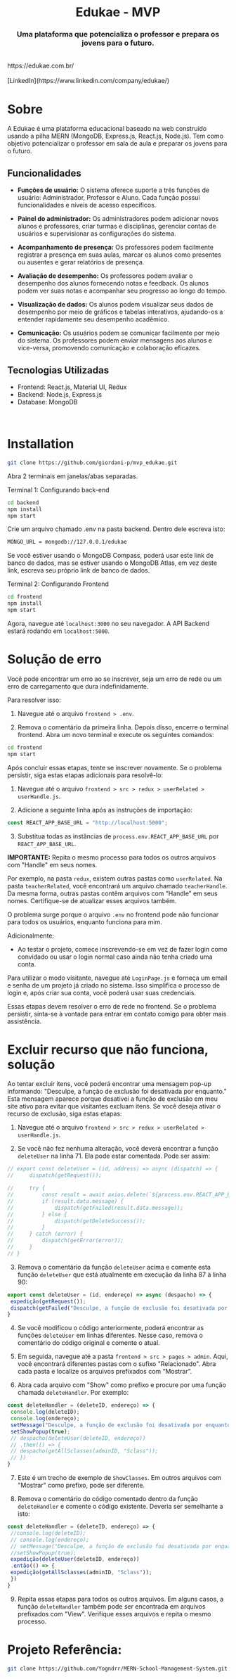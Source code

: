 <h1 align="center">
    Edukae - MVP
</h1>

<h3 align="center">
Uma plataforma que potencializa o professor e prepara os jovens para o futuro.
</h3>

<br>
https://edukae.com.br/
<br><br>
[LinkedIn](https://www.linkedin.com/company/edukae/)

# Sobre

A Edukae é uma plataforma educacional baseado na web construído usando a pilha MERN (MongoDB, Express.js, React.js, Node.js). Tem como objetivo potencializar o professor em sala de aula e preparar os jovens para o futuro.

## Funcionalidades

- **Funções de usuário:** O sistema oferece suporte a três funções de usuário: Administrador, Professor e Aluno. Cada função possui funcionalidades e níveis de acesso específicos.

- **Painel do administrador:** Os administradores podem adicionar novos alunos e professores, criar turmas e disciplinas, gerenciar contas de usuários e supervisionar as configurações do sistema.

- **Acompanhamento de presença:** Os professores podem facilmente registrar a presença em suas aulas, marcar os alunos como presentes ou ausentes e gerar relatórios de presença.

- **Avaliação de desempenho:** Os professores podem avaliar o desempenho dos alunos fornecendo notas e feedback. Os alunos podem ver suas notas e acompanhar seu progresso ao longo do tempo.

- **Visualização de dados:** Os alunos podem visualizar seus dados de desempenho por meio de gráficos e tabelas interativos, ajudando-os a entender rapidamente seu desempenho acadêmico.

- **Comunicação:** Os usuários podem se comunicar facilmente por meio do sistema. Os professores podem enviar mensagens aos alunos e vice-versa, promovendo comunicação e colaboração eficazes.

## Tecnologias Utilizadas

- Frontend: React.js, Material UI, Redux
- Backend: Node.js, Express.js
- Database: MongoDB

<br>

# Installation

```sh
git clone https://github.com/giordani-p/mvp_edukae.git
```
Abra 2 terminais em janelas/abas separadas.

Terminal 1: Configurando back-end
```sh
cd backend
npm install
npm start
```

Crie um arquivo chamado .env na pasta backend.
Dentro dele escreva isto:

```sh
MONGO_URL = mongodb://127.0.0.1/edukae
```
Se você estiver usando o MongoDB Compass, poderá usar este link de banco de dados, mas se estiver usando o MongoDB Atlas, em vez deste link, escreva seu próprio link de banco de dados.

Terminal 2: Configurando Frontend
```sh
cd frontend
npm install
npm start
```
Agora, navegue até `localhost:3000` no seu navegador.
A API Backend estará rodando em `localhost:5000`.
<br>
# Solução de erro

Você pode encontrar um erro ao se inscrever, seja um erro de rede ou um erro de carregamento que dura indefinidamente.

Para resolver isso:

1. Navegue até o arquivo `frontend > .env`.

2. Remova o comentário da primeira linha. Depois disso, encerre o terminal frontend. Abra um novo terminal e execute os seguintes comandos:
```sh
cd frontend
npm start
```
Após concluir essas etapas, tente se inscrever novamente. Se o problema persistir, siga estas etapas adicionais para resolvê-lo:

1. Navegue até o arquivo `frontend > src > redux > userRelated > userHandle.js`.

2. Adicione a seguinte linha após as instruções de importação:

```javascript
const REACT_APP_BASE_URL = "http://localhost:5000";
```

3. Substitua todas as instâncias de `process.env.REACT_APP_BASE_URL` por `REACT_APP_BASE_URL`.

**IMPORTANTE:** Repita o mesmo processo para todos os outros arquivos com "Handle" em seus nomes.

Por exemplo, na pasta `redux`, existem outras pastas como `userRelated`. Na pasta `teacherRelated`, você encontrará um arquivo chamado `teacherHandle`. Da mesma forma, outras pastas contêm arquivos com “Handle” em seus nomes. Certifique-se de atualizar esses arquivos também.

O problema surge porque o arquivo `.env` no frontend pode não funcionar para todos os usuários, enquanto funciona para mim.

Adicionalmente:

- Ao testar o projeto, comece inscrevendo-se em vez de fazer login como convidado ou usar o login normal caso ainda não tenha criado uma conta.

 Para utilizar o modo visitante, navegue até `LoginPage.js` e forneça um email e senha de um projeto já criado no sistema. Isso simplifica o processo de login e, após criar sua conta, você poderá usar suas credenciais.

Essas etapas devem resolver o erro de rede no frontend. Se o problema persistir, sinta-se à vontade para entrar em contato comigo para obter mais assistência.

# Excluir recurso que não funciona, solução

Ao tentar excluir itens, você poderá encontrar uma mensagem pop-up informando: "Desculpe, a função de exclusão foi desativada por enquanto." Esta mensagem aparece porque desativei a função de exclusão em meu site ativo para evitar que visitantes excluam itens. Se você deseja ativar o recurso de exclusão, siga estas etapas:

1. Navegue até o arquivo `frontend > src > redux > userRelated > userHandle.js`.

2. Se você não fez nenhuma alteração, você deverá encontrar a função `deleteUser` na linha 71. Ela pode estar comentada. Pode ser assim:

```javascript
// export const deleteUser = (id, address) => async (dispatch) => {
//     dispatch(getRequest());

//     try {
//         const result = await axios.delete(`${process.env.REACT_APP_BASE_URL}/${address}/${id}`);
//         if (result.data.message) {
//             dispatch(getFailed(result.data.message));
//         } else {
//             dispatch(getDeleteSuccess());
//         }
//     } catch (error) {
//         dispatch(getError(error));
//     }
// }
```

3. Remova o comentário da função `deleteUser` acima e comente esta função `deleteUser` que está atualmente em execução da linha 87 à linha 90:

```javascript
export const deleteUser = (id, endereço) => async (despacho) => {
 expedição(getRequest());
 dispatch(getFailed("Desculpe, a função de exclusão foi desativada por enquanto."));
}
```

4. Se você modificou o código anteriormente, poderá encontrar as funções `deleteUser` em linhas diferentes. Nesse caso, remova o comentário do código original e comente o atual.

5. Em seguida, navegue até a pasta `frontend > src > pages > admin`. Aqui, você encontrará diferentes pastas com o sufixo "Relacionado". Abra cada pasta e localize os arquivos prefixados com “Mostrar”.

6. Abra cada arquivo com "Show" como prefixo e procure por uma função chamada `deleteHandler`. Por exemplo:

```javascript
const deleteHandler = (deleteID, endereço) => {
 console.log(deleteID);
 console.log(endereço);
 setMessage("Desculpe, a função de exclusão foi desativada por enquanto.");
 setShowPopup(true);
 // despacho(deleteUser(deleteID, endereço))
 // .then(() => {
 // despacho(getAllSclasses(adminID, "Sclass"));
 // })
}
```

7. Este é um trecho de exemplo de `ShowClasses`. Em outros arquivos com "Mostrar" como prefixo, pode ser diferente.

8. Remova o comentário do código comentado dentro da função `deleteHandler` e comente o código existente. Deveria ser semelhante a isto:

```javascript
const deleteHandler = (deleteID, endereço) => {
 //console.log(deleteID);
 // console.log(endereço);
 // setMessage("Desculpe, a função de exclusão foi desativada por enquanto.");
 //setShowPopup(true);
 expedição(deleteUser(deleteID, endereço))
 .então(() => {
 expedição(getAllSclasses(adminID, "Sclass"));
 })
}
```

9. Repita essas etapas para todos os outros arquivos. Em alguns casos, a função `deleteHandler` também pode ser encontrada em arquivos prefixados com "View". Verifique esses arquivos e repita o mesmo processo.


# Projeto Referência: 
```sh
git clone https://github.com/Yogndrr/MERN-School-Management-System.git
```